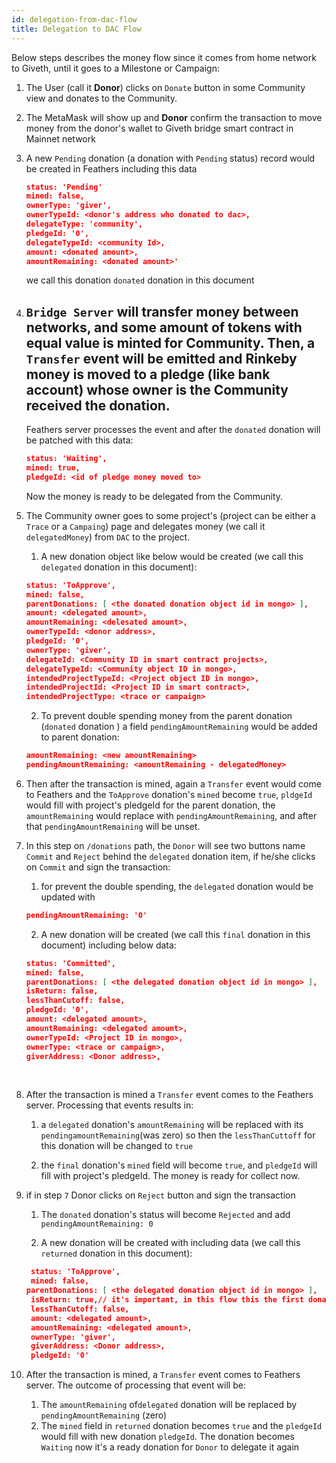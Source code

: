 ```yaml
---
id: delegation-from-dac-flow
title: Delegation to DAC Flow
---
```

Below steps describes the money flow since it comes from home network to Giveth, until it goes to a Milestone or
Campaign:

1. The User (call it **Donor**) clicks on `Donate` button in some Community view and donates to the Community.
   

2. The MetaMask will show up and **Donor** confirm the transaction to move money from the donor's wallet to Giveth
   bridge smart contract in Mainnet network
   

3. A new `Pending` donation (a donation with `Pending` status) record would be created in Feathers including this data
   
   ```json
   status: 'Pending'
   mined: false,
   ownerType: 'giver',
   ownerTypeId: <donor's address who donated to dac>,
   delegateType: 'community',
   pledgeId: '0',
   delegateTypeId: <community Id>,
   amount: <donated amount>,
   amountRemaining: <donated amount>'
    ```
   we call this donation `donated` donation in this document


4. `Bridge Server` will transfer money between networks, and some amount of tokens with equal value is minted for
   Community. Then, a `Transfer` event will be emitted and Rinkeby money is moved to a pledge (like bank account)
   whose owner is the Community received the donation.
   ---
   Feathers server processes the event and after the `donated` donation will be patched with this data:

   ```json
   status: 'Waiting',
   mined: true,
   pledgeId: <id of pledge money moved to> 
    ```
   Now the money is ready to be delegated from the Community.
   

5. The Community owner goes to some project's (project can be either a `Trace` or  a `Campaing`) page and delegates money (we
   call it `delegatedMoney`) from `DAC` to the project.
   
   1. A new donation object like below would be created (we call this `delegated` donation in this document):
   ```json
   status: 'ToApprove',
   mined: false,
   parentDonations: [ <the donated donation object id in mongo> ],
   amount: <delegated amount>,
   amountRemaining: <delesated amount>,
   ownerTypeId: <donor address>,
   pledgeId: '0',
   ownerType: 'giver',
   delegateId: <Community ID in smart contract projects>,
   delegateTypeId: <Community object ID in mongo>,
   intendedProjectTypeId: <Project object ID in mongo>,
   intendedProjectId: <Project ID in smart contract>,
   intendedProjectType: <trace or campaign>
   ```

   2. To prevent double spending money from the parent donation (`donated` donation ) a field `pendingAmountRemaining`
      would be added to parent donation:
   ```json
   amountRemaining: <new amountRemaining>
   pendingAmountRemaining: <amountRemaining - delegatedMoney>
   ```

6. Then after the transaction is mined, again a `Transfer` event would come to Feathers and the `ToApprove` donation's
   `mined` become `true`, `pldgeId` would fill with project's pledgeId for the parent donation, the `amountRemaining`
   would replace with `pendingAmountRemaining`, and after that `pendingAmountRemaining` will be unset.


7. In this step on `/donations` path, the `Donor` will see two buttons name `Commit` and `Reject` behind the `delegated` 
   donation item, if he/she clicks on `Commit` and sign the transaction:
   
   1. for prevent the double spending, the `delegated` donation would be updated with 
   ```json
   pendingAmountRemaining: '0'
   ```
   2. A new donation will be created (we call this `final` donation in this document) including below data:
   ```json
   status: 'Committed',
   mined: false,
   parentDonations: [ <the delegated donation object id in mongo> ],
   isReturn: false,
   lessThanCutoff: false,
   pledgeId: '0',
   amount: <delegated amount>,
   amountRemaining: <delegated amount>,
   ownerTypeId: <Project ID in mongo>,
   ownerType: <trace or campaign>,
   giverAddress: <Donor address>,
   ```
  <br> 

8. After the transaction is mined a `Transfer` event comes to the Feathers server. Processing that events results in:

   1.  a `delegated` donation's `amountRemaining` will be replaced with its `pendingamountRemaining`(was zero)
      so then the `lessThanCuttoff` for this donation will be changed to `true`

   2. the `final` donation's `mined` field will become `true`, and `pledgeId` will fill with project's pledgeId. The
      money is ready for collect now.
      

9. if in step `7` Donor clicks on `Reject` button and sign the transaction
   1. The `donated` donation's status will become `Rejected` and add `pendingAmountRemaining: 0`
      
   2. A new donation will be created with including data (we call this `returned` donation in this document):
   ```json
    status: 'ToApprove',
    mined: false,
   parentDonations: [ <the delegated donation object id in mongo> ],
    isReturn: true,// it's important, in this flow this the first donation with isReturn:true
    lessThanCutoff: false,
    amount: <delegated amount>,
    amountRemaining: <delegated amount>,
    ownerType: 'giver',
    giverAddress: <Donor address>,
    pledgeId: '0'
    ```


10. After the transaction is mined, a `Transfer` event comes to Feathers server. The outcome of processing that event
   will be:
      1. The `amountRemaining` of`delegated` donation will be replaced by `pendingAmountRemaining` (zero)
      2. The `mined` field in `returned` donation becomes `true` and the `pledgeId` would fill with new donation 
         `pledgeId`. The donation becomes `Waiting` now it's a ready donation for `Donor` to delegate it again

